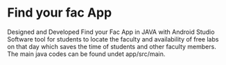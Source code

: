 # Find your fac App

Designed and Developed Find your Fac App in JAVA with Android Studio Software tool for students to locate the faculty and availability of free labs on that day which saves the time of students and other faculty members. The main java codes can be found undet app/src/main.
